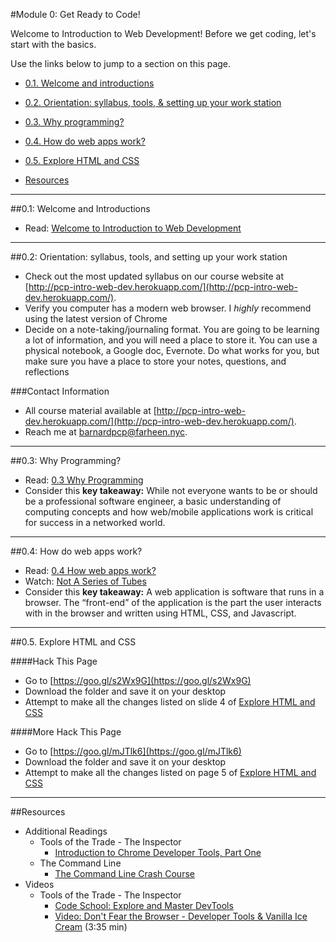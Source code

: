 #Module 0: Get Ready to Code!

Welcome to Introduction to Web Development! Before we get coding, let's start with the basics.

Use the links below to jump to a section on this page.

- [0.1. Welcome and introductions](#01-welcome)
- [0.2. Orientation: syllabus, tools, & setting up your work station](#02-orientation)
- [0.3. Why programming?](#03-whyprogramming)
- [0.4. How do web apps work?](#04-webapps)
- [0.5. Explore HTML and CSS](#05-explore)

- [Resources](#resources)

<hr height="10px">

##<a id="01-welcome">0.1: Welcome and Introductions</a>

- Read: [Welcome to Introduction to Web Development](https://docs.google.com/presentation/d/1MoaFrrFQXTr7B7TfgtXCCl50y7MJClcs3EmzN8eOWa4/edit?usp=sharing)

<hr height="10px">

##<a id="02-orientation">0.2: Orientation: syllabus, tools, and setting up your work station</a>

- Check out the most updated syllabus on our course website at [http://pcp-intro-web-dev.herokuapp.com/](http://pcp-intro-web-dev.herokuapp.com/).
- Verify you computer has a modern web browser. I *highly* recommend using the latest version of Chrome
- Decide on a note-taking/journaling format. You are going to be learning a lot of information, and you will need a place to store it. You can use a physical notebook, a Google doc, Evernote. Do what works for you, but make sure you have a place to store your notes, questions, and reflections

###Contact Information

- All course material available at [http://pcp-intro-web-dev.herokuapp.com/](http://pcp-intro-web-dev.herokuapp.com/).
- Reach me at barnardpcp@farheen.nyc.

<hr height="10px">


##<a id="03-whyprogramming">0.3: Why Programming?</a>

- Read: [0.3 Why Programming](https://docs.google.com/presentation/d/1AXe2o3v7tBVGNHJbRC2eAEVuL65xvnB4xxNFFgXank8/edit?usp=sharing) 
- Consider this **key takeaway:** While not everyone wants to be or should be a professional software engineer, a basic understanding of computing concepts and how web/mobile applications work is critical for success in a networked world.

<hr height="10px">

##<a id="04-webapps">0.4: How do web apps work?</a>

- Read: [0.4 How web apps work?](https://docs.google.com/presentation/d/1H2VA6pImaF_MLvCaAwBuK75GPIr4aI7a56AfbTH8AhE/edit?usp=sharing) 
-  Watch: [Not A Series of Tubes](http://www.dontfeartheinternet.com/the-basics/not-tubes)
- Consider this **key takeaway:** A web application is software that runs in a browser. The “front-end” of the application is the part the user interacts with in the browser and written using HTML, CSS, and Javascript. 

<hr height="10px">

##<a id="05-explore">0.5. Explore HTML and CSS</a>

####Hack This Page

- Go to [https://goo.gl/s2Wx9G](https://goo.gl/s2Wx9G)
- Download the folder and save it on your desktop
- Attempt to make all the changes listed on slide 4 of [Explore HTML and CSS](https://docs.google.com/presentation/d/1MZqxCYIMeO-9MZxCp1pkrQb6QyxHnLqAZ-teiZhHYKw/edit?usp=drive_web)

####More Hack This Page

+ Go to [https://goo.gl/mJTlk6](https://goo.gl/mJTlk6)
+ Download the folder and save it on your desktop
+ Attempt to make all the changes listed on page 5 of [Explore HTML and CSS](https://docs.google.com/presentation/d/1MZqxCYIMeO-9MZxCp1pkrQb6QyxHnLqAZ-teiZhHYKw/edit?usp=drive_web)


<hr height="10px">

##<a id="resources">Resources </a>

- Additional Readings
	- Tools of the Trade - The Inspector
		- [Introduction to Chrome Developer Tools, Part One](http://www.html5rocks.com/en/tutorials/developertools/part1/#toc-elements)
	- The Command Line
		- [The Command Line Crash Course](http://cli.learncodethehardway.org/book/)
- Videos
	- Tools of the Trade - The Inspector
		- [Code School: Explore and Master DevTools](http://discover-devtools.codeschool.com/)
		- [Video: Don't Fear the Browser - Developer Tools & Vanilla Ice Cream](http://www.dontfeartheinternet.com/html/html) (3:35 min)